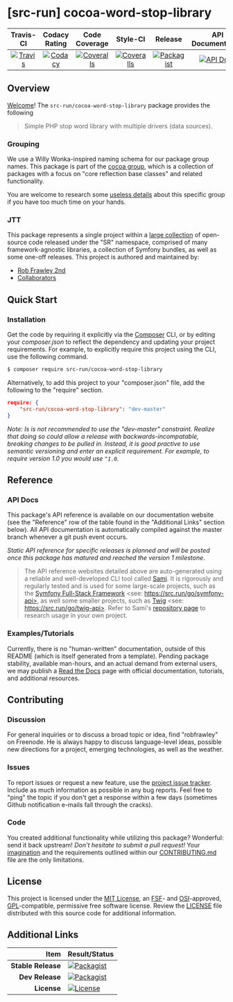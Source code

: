 
# [src-run] cocoa-word-stop-library

|       Travis-CI        |      Codacy Rating      |      Code Coverage      |        Style-CI         |         Release         |    API Documentation    |
|:----------------------:|:-----------------------:|:-----------------------:|:-----------------------:|:-----------------------:|:-----------------------:|
| [![Travis](https://src.run/cocoa-word-stop-library/travis.svg)](https://src.run/cocoa-word-stop-library/travis) | [![Codacy](https://src.run/cocoa-word-stop-library/codacy.svg)](https://src.run/cocoa-word-stop-library/codacy) | [![Coveralls](https://src.run/cocoa-word-stop-library/coveralls.svg)](https://src.run/cocoa-word-stop-library/coveralls) | [![Coveralls](https://src.run/cocoa-word-stop-library/styleci.svg)](https://src.run/cocoa-word-stop-library/styleci) | [![Packagist](https://src.run/cocoa-word-stop-library/packagist.svg)](https://src.run/cocoa-word-stop-library/packagist) | [![API Docs](https://src.run/cocoa-word-stop-library/api.svg)](https://src.run/cocoa-word-stop-library/api) |


## Overview

[Welcome](https://src.run/go/readme_welcome)!
The `src-run/cocoa-word-stop-library` package provides the following

> Simple PHP stop word library with multiple drivers (data sources).

### Grouping

We use a Willy Wonka-inspired naming schema for our package group names. This package is part of the
[cocoa group](https://src.run/cocoa-word-stop-library/group), which is a collection of packages with a focus
on "core reflection base classes" and related functionality.

You are welcome to research some [useless details](https://src.run/cocoa-word-stop-library/group_explanation)
about this specific group if you have too much time on your hands.

### JTT

This package represents a single project within a [large collection](https://src.run/go/explore) of open-source code
released under the "SR" namespace, comprised of many framework-agnostic libraries, a collection of Symfony bundles, as
well as some one-off releases. This project is authored and maintained by:

- [Rob Frawley 2nd](https://src.run/rmf)
- [Collaborators](https://src.run/cocoa-word-stop-library/github_collaborators)


## Quick Start

### Installation

Get the code by requiring it explicitly via the [Composer](https://getcomposer.com) CLI, or by editing your
*composer.json* to reflect the dependency and updating your project requirements. For example, to explicitly require
this project using the CLI, use the following command.

```bash
$ composer require src-run/cocoa-word-stop-library
```

Alternatively, to add this project to your "composer.json" file, add the following to the "require" section.

```json
require: {
	"src-run/cocoa-word-stop-library": "dev-master"
}
```

*Note: Is is not recommended to use the "dev-master" constraint. Realize that doing so could allow a release with
backwards-incompatable, breaking changes to be pulled in. Instead, it is good practive to use semantic versioning and
enter an explicit requirement. For example, to require version 1.0 you would use `^1.0`.*


## Reference

### API Docs

This package's API reference is available on our documentation website (see the "Reference" row of the table found in
the "Additional Links" section below). All API documentation is automatically compiled against the master branch
whenever a git push event occurs.

*Static API reference for specific releases is planned and will be posted once this package has matured and reached
the version 1 milestone*.

> The API reference websites detailed above are auto-generated using a reliable and well-developed CLI tool called
> [Sami](https://src.run/go/sami). It is rigorously and regularly tested and is used for some large-scale projects, such
> as the [Symfony Full-Stack Framework](https://src.run/go/symfony) <see: https://src.run/go/symfony-api>, as well some
> smaller projects, such as [Twig](https://src.run/go/sami-twig) <see: https://src.run/go/twig-api>. Refer to Sami's
> [repository page](https://src.run/go/sami) to research usage in your own project.

### Examples/Tutorials

Currently, there is no "human-written" documentation, outside of this README (which is itself generated from a
template). Pending package stability, available man-hours, and an actual demand from external users, we may publish
a [Read the Docs](https://src.run/go/rtd) page with official documentation, tutorials, and additional resources.


## Contributing

### Discussion

For general inquiries or to discuss a broad topic or idea, find "robfrawley" on Freenode. He is always happy to
discuss language-level ideas, possible new directions for a project, emerging technologies, as well as the weather.

### Issues

To report issues or request a new feature, use the [project issue tracker](https://src.run/cocoa-word-stop-library/github_issues).
Include as much information as possible in any bug reports. Feel free to "ping" the topic if you don't get a response
within a few days (sometimes Github notification e-mails fall through the cracks).

### Code

You created additional functionality while utilizing this package? Wonderful: send it back upstream! *Don't hesitate to
submit a pull request!* Your [imagination](https://src.run/go/readme_imagination) and the requirements outlined within
our [CONTRIBUTING.md](https://src.run/cocoa-word-stop-library/contributing) file are the only limitations.


## License

This project is licensed under the [MIT License](https://src.run/go/mit), an [FSF](https://src.run/go/fsf)- and
[OSI](https://src.run/go/osi)-approved, [GPL](https://src.run/go/gpl)-compatible, permissive free software license.
Review the [LICENSE](https://src.run/cocoa-word-stop-library/license) file distributed with this source code for additional
information.


## Additional Links

| Item               | Result/Status                                                                                                      |
|-------------------:|:-------------------------------------------------------------------------------------------------------------------|
| __Stable Release__ | [![Packagist](https://src.run/cocoa-word-stop-library/packagist.svg)](https://src.run/cocoa-word-stop-library/packagist)     |
| __Dev Release__    | [![Packagist](https://src.run/cocoa-word-stop-library/packagist_pre.svg)](https://src.run/cocoa-word-stop-library/packagist) |
| __License__        | [![License](https://src.run/cocoa-word-stop-library/license.svg)](https://src.run/cocoa-word-stop-library/license)           |

